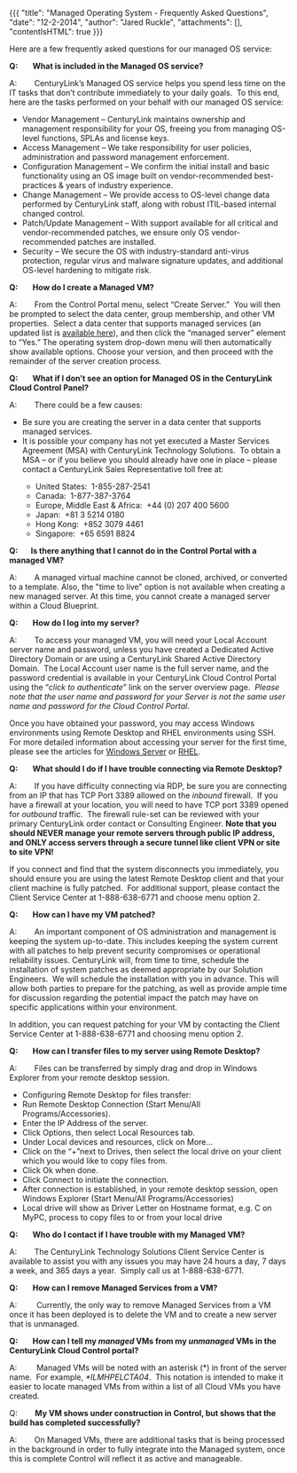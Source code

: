{{{
  "title": "Managed Operating System - Frequently Asked Questions",
  "date": "12-2-2014",
  "author": "Jared Ruckle",
  "attachments": [],
  "contentIsHTML": true
}}}

<p>Here are a few frequently asked questions for our managed OS service:</p>
<p><strong>Q: &nbsp;&nbsp;&nbsp;&nbsp;&nbsp;&nbsp; What is included in the Managed OS service? </strong>
</p>
<p>A:&nbsp;&nbsp;&nbsp;&nbsp;&nbsp;&nbsp;&nbsp; CenturyLink’s Managed OS service helps you spend less time on the IT tasks that don’t contribute immediately to your daily goals.&nbsp; To this end, here are the tasks performed on your behalf with our managed
  OS service:</p>
<ul>
  <li>Vendor Management – CenturyLink maintains ownership and management responsibility for your OS, freeing you from managing OS-level functions, SPLAs and license keys.</li>
  <li>Access Management – We take responsibility for user policies, administration and password management enforcement.</li>
  <li>Configuration Management – We confirm the initial install and basic functionality using an OS image built on vendor-recommended best-practices &amp; years of industry experience.</li>
  <li>Change Management – We provide access to OS-level change data performed by CenturyLink staff, along with robust ITIL-based internal changed control.</li>
  <li>Patch/Update Management – With support available for all critical and vendor-recommended patches, we ensure only OS vendor-recommended patches are installed.</li>
  <li>Security – We secure the OS with industry-standard anti-virus protection, regular virus and malware signature updates, and additional OS-level hardening to mitigate risk.</li>
</ul>
<p><strong>Q:&nbsp;&nbsp;&nbsp;&nbsp;&nbsp;&nbsp;&nbsp; How do I create a Managed VM?</strong>
</p>
<p>A:&nbsp;&nbsp;&nbsp;&nbsp;&nbsp;&nbsp;&nbsp; From the Control Portal menu, select “Create Server.”&nbsp; You will then be prompted to select the data center, group membership, and other VM properties.&nbsp; Select a data center that supports managed services
  (an updated list is <a href="http://www.centurylinkcloud.com/managed-services" target="_blank">available here</a>), and then click the “managed server” element to “Yes.” The operating system drop-down menu will then automatically show available options.
  Choose your version, and then proceed with the remainder of the server creation process.</p>
<p><strong>Q:&nbsp;&nbsp;&nbsp;&nbsp;&nbsp;&nbsp;&nbsp; What if I don’t see an option for Managed OS in the CenturyLink Cloud Control Panel?</strong>
</p>
<p>A:&nbsp;&nbsp;&nbsp;&nbsp;&nbsp;&nbsp;&nbsp; There could be a few causes:</p>
<ul>
  <li>Be sure you are creating the server in a data center that supports managed services.</li>
  <li>It is possible your company has not yet executed a Master Services Agreement (MSA) with CenturyLink Technology Solutions.&nbsp; To obtain a MSA – or if you believe you should already have one in place – please contact a CenturyLink Sales Representative
    toll free at:</li>
  <ul>
    <li>United States:&nbsp; 1-855-287-2541</li>
    <li>Canada:&nbsp; 1-877-387-3764</li>
    <li>Europe, Middle East &amp; Africa:&nbsp; +44 (0) 207 400 5600</li>
    <li>Japan:&nbsp; +81 3 5214 0180</li>
    <li>Hong Kong:&nbsp; +852 3079 4461</li>
    <li>Singapore:&nbsp; +65 6591 8824</li>
  </ul>
</ul>

<p><strong>Q:&nbsp;&nbsp;&nbsp;&nbsp;&nbsp;&nbsp;&nbsp;Is there anything that I cannot do in the Control Portal with a managed VM?</strong></p>
<p>A:&nbsp;&nbsp;&nbsp;&nbsp;&nbsp;&nbsp;&nbsp; A managed virtual machine cannot be cloned, archived, or converted to a template. Also, the "time to live" option is not available when creating a new managed server. At this time, you cannot create a managed server within a Cloud Blueprint.</p>

<p><strong>Q:&nbsp;&nbsp;&nbsp;&nbsp;&nbsp;&nbsp;&nbsp; How do I log into my server?</strong>
</p>
<p>A:&nbsp;&nbsp;&nbsp;&nbsp;&nbsp;&nbsp;&nbsp; To access your managed VM, you will need your Local Account server name and password, unless you have created a Dedicated Active Directory Domain or are using a CenturyLink Shared Active Directory Domain.&nbsp;
  The Local Account user name is the full server name, and the password credential is available in your CenturyLink Cloud Control Portal using the “<em>click to authenticate</em>” link on the server overview page.&nbsp; <em>Please note that the user name and password for your Server is not the same user name and password for the Cloud Control Portal.</em></p>
<p>Once you have obtained your password, you may access Windows environments using Remote Desktop and RHEL environments using SSH.&nbsp; For more detailed information about accessing your server for the first time, please see the articles for <a href="https://t3n.zendesk.com/entries/45603110-Managed-Windows-Server-Connecting-to-Your-Server-with-Remote-Desktop">Windows Server</a>  or <a href="https://t3n.zendesk.com/entries/45602910-Managed-Red-Hat-Connecting-to-Your-Server-with-SSH">RHEL</a>.<strong>&nbsp;</strong>
</p>
<p><strong>Q:&nbsp;&nbsp;&nbsp;&nbsp;&nbsp;&nbsp;&nbsp; What should I do if I have trouble connecting via Remote Desktop?</strong>
</p>
<p>A:&nbsp;&nbsp;&nbsp;&nbsp;&nbsp;&nbsp;&nbsp; If you have difficulty connecting via RDP, be sure you are connecting from an IP that has TCP Port 3389 allowed on the <em>inbound</em> firewall.&nbsp; If you have a firewall at your location, you will need
  to have TCP port 3389 opened for <em>outbound</em> traffic.&nbsp; The firewall rule-set can be reviewed with your primary CenturyLink order contact or Consulting Engineer. <strong>Note that you should NEVER manage your remote servers through public IP address, and ONLY access servers through a secure tunnel like client VPN or site to site VPN!</strong>
</p>
<p>If you connect and find that the system disconnects you immediately, you should ensure you are using the latest Remote Desktop client and that your client machine is fully patched.&nbsp; For additional support, please contact the Client Service Center
  at 1-888-638-6771 and choose menu option 2.</p>
<p><strong>Q:&nbsp;&nbsp;&nbsp;&nbsp;&nbsp;&nbsp;&nbsp; How can I have my VM patched?</strong>
</p>
<p>A:&nbsp;&nbsp;&nbsp;&nbsp;&nbsp;&nbsp;&nbsp; An important component of OS administration and management is keeping the system up-to-date. This includes keeping the system current with all patches to help prevent security compromises or operational reliability
  issues. CenturyLink will, from time to time, schedule the installation of system patches as deemed appropriate by our Solution Engineers.&nbsp; We will schedule the installation with you in advance. This will allow both parties to prepare for the patching,
  as well as provide ample time for discussion regarding the potential impact the patch may have on specific applications within your environment.</p>
<p>In addition, you can request patching for your VM by contacting the Client Service Center at 1-888-638-6771 and choosing menu option 2.</p>
<p><strong>Q:&nbsp;&nbsp;&nbsp;&nbsp;&nbsp;&nbsp;&nbsp; How can I transfer files to my server using Remote Desktop?</strong>
</p>
<p>A:&nbsp;&nbsp;&nbsp;&nbsp;&nbsp;&nbsp;&nbsp; Files can be transferred by simply drag and drop in Windows Explorer from your remote desktop session.</p>
<ul>
  <li>Configuring Remote Desktop for files transfer:</li>
  <li>Run Remote Desktop Connection (Start Menu/All Programs/Accessories).</li>
  <li>Enter the IP Address of the server.</li>
  <li>Click Options, then select Local Resources tab.</li>
  <li>Under Local devices and resources, click on More…</li>
  <li>Click on the “+”next to Drives, then select the local drive on your client which you would like to copy files from.</li>
  <li>Click Ok when done.&nbsp;</li>
  <li>Click Connect to initiate the connection.</li>
  <li>After connection is established, in your remote desktop session, open Windows Explorer (Start Menu/All Programs/Accessories)</li>
  <li>Local drive will show as Driver Letter on Hostname format, e.g. C on MyPC, process to copy files to or from your local drive</li>
</ul>
<p><strong>Q:&nbsp;&nbsp;&nbsp;&nbsp;&nbsp;&nbsp;&nbsp; Who do I contact if I have trouble with my Managed VM?</strong>
</p>
<p>A:&nbsp;&nbsp;&nbsp;&nbsp;&nbsp;&nbsp;&nbsp; The CenturyLink Technology Solutions Client Service Center is available to assist you with any issues you may have 24 hours a day, 7 days a week, and 365 days a year.&nbsp; Simply call us at 1-888-638-6771.</p>
<p><strong>Q:&nbsp;&nbsp;&nbsp;&nbsp;&nbsp;&nbsp;&nbsp; How can I remove Managed Services from a VM?</strong>
</p>
<p>A:&nbsp;&nbsp;&nbsp;&nbsp;&nbsp;&nbsp;&nbsp;&nbsp; Currently, the only way to remove Managed Services from a VM once it has been deployed is to delete the VM and to create a new server that is unmanaged.</p>
<p><strong>Q:&nbsp;&nbsp;&nbsp;&nbsp;&nbsp;&nbsp;&nbsp; How can I tell my <em>managed</em> VMs from my <em>unmanaged</em> VMs in the CenturyLink Cloud Control portal?</strong>
</p>
<p>A:&nbsp;&nbsp;&nbsp;&nbsp;&nbsp;&nbsp;&nbsp;&nbsp; Managed VMs will be noted with an asterisk (*) in front of the server name.&nbsp; For example, <em>*ILMHPELCTA04</em>.&nbsp; This notation is intended to make it easier to locate managed VMs from within
  a list of all Cloud VMs you have created.</p>
<p>Q: &nbsp; &nbsp; &nbsp; &nbsp;<strong>My VM shows under construction&nbsp;in Control, but shows that the build has completed successfully?</strong>
</p>
<p>A: &nbsp; &nbsp; &nbsp; &nbsp;On Managed VMs, there are additional tasks that is being processed in the background in order to fully integrate into the Managed system, once this is complete Control will reflect it as active and manageable. </p>